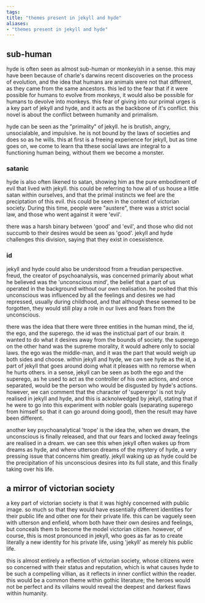 ```yaml
---
tags: 
title: "themes present in jekyll and hyde"
aliases:
- "themes present in jekyll and hyde"
---
```


## sub-human

hyde is often seen as almost sub-human or monkeyish in a sense. this may have been because of charle's darwins recent discoveries on the process of evolution, and the idea that humans are animals were not that different, as they came from the same ancestors. this led to the fear that if it were possible for humans to evolve from monkeys, it would also be possible for humans to devolve into monkeys. this fear of giving into our primal urges is a key part of jekyll and hyde, and it acts as the backbone of it's conflict. this novel is about the conflict between humanity and primalism.

hyde can be seen as the "primality" of jekyll. he is brutish, angry, unsocialable, and impulsive. he is not bound by the laws of societies and does so as he wills. this at first is a freeing experience for jekyll, but as time goes on, we come to learn tha tthese social laws are integral to a functioning human being, without them we become a monster.

### satanic

hyde is also often likened to satan, showing him as the pure embodiment of evil that lived with jekyll. this could be referring to how all of us house a little satan within ourselves, and that the primal instincts we feel are the preciptation of this evil. this could be seen in the context of victorian society. During this time, people were "austere", there was a strict social law, and those who went against it were 'evil'.

there was a harsh binary between 'good' and 'evil', and those who did not succumb to their desires would be seen as 'good'. jekyll and hyde challenges this division, saying that they exist in coesxistence.

### id

jekyll and hyde could also be understood from a freudian perspective. freud, the creator of psychoanalysis, was concerned primarily about what he believed was the 'unconscious mind', the belief that a part of us operated in the background without our own realisation. he posited that this unconscious was influenced by all the feelings and desires we had repressed, usually during childhood, and that although these seemed to be forgotten, they would still play a role in our lives and fears from the unconscious.

there was the idea that there were three entities in the human mind, the id, the ego, and the superego. the id was the instictual part of our brain. it wanted to do what it desires away from the bounds of society. the superego on the other hand was the supreme morality, it would adhere only to social laws. the ego was the middle-man, and it was the part that would weigh up both sides and choose. within jekyll and hyde, we can see hyde as the id, a part of jekyll that goes around doing what it pleases with no remorse when he hurts others. in a sense, jekyll can be seen as both the ego and the superego, as he used to act as the controller of his own actions, and once separated, would be the person who would be disgusted by hyde's actions. however, we can comment that the character of 'superergo' is not truly realised in jekyll and hyde, and this is acknolwedged by jekyll, stating that if he were to go into this experiment with nobler goals (separating superego from himself so that it can go around doing good), then the result may have been different.

another key psychoanalytical 'trope' is the idea the, when we dream, the unconscious is finally released, and that our fears and locked away feelings are realised in a dream. we can see this when jekyll often wakes up from dreams as hyde, and where utterson dreams of the mystery of hyde, a very pressing issue that concerns him greatly. jekyll waking up as hyde could be the precipitation of his unconscious desires into its full state, and this finally taking over his life.

## a mirror of victorian society

a key part of victorian society is that it was highly concerned with public image. so much so that they would have essentially different identities for their public life and other one for their private life. this can be vaguely seen with utterson and enfield, whom both have their own desires and feelings, but conceals them to become the model victorian citizen. however, of course, this is most pronounced in jekyll, who goes as far as to create literally a new identity for his private life, using 'jekyll' as merely his public life.

this is almost entirely a reflection of victorian society, whose citizens were so concerned with their status and reputation, which is what causes hyde to be such a compelling villian, as it reflects in inner conflict within the reader. this would be a common theme within gothic literature; the heroes would not be perfect and its villains would reveal the deepest and darkest flaws within humanity.